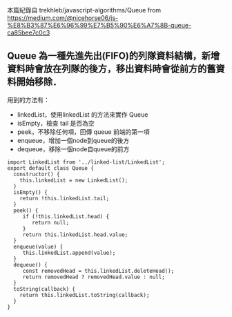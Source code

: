 本篇紀錄自 trekhleb/javascript-algorithms/Queue
from https://medium.com/@nicehorse06/js-%E8%B3%87%E6%96%99%E7%B5%90%E6%A7%8B-queue-ca85bee7c0c3

## Queue 為一種先進先出(FIFO)的列隊資料結構，新增資料時會放在列隊的後方，移出資料時會從前方的舊資料開始移除．

用到的方法有：
* linkedList，使用linkedList 的方法來實作 Queue
* isEmpty，檢查 tail 是否為空
* peek，不移除任何項，回傳 queue 前端的第一項
* enqueue，增加一個node到queue的後方
* dequeue，移除一個node自queue的前方

```
import LinkedList from '../linked-list/LinkedList';
export default class Queue {
  constructor() {
    this.linkedList = new LinkedList();
  }
  isEmpty() {
    return !this.linkedList.tail;
  }
  peek() {
     if (!this.linkedList.head) {
        return null;
     }
     return this.linkedList.head.value;
  }
  enqueue(value) {
     this.linkedList.append(value);
  }
  dequeue() {
     const removedHead = this.linkedList.deleteHead();
     return removedHead ? removedHead.value : null;
  }
  toString(callback) {
    return this.linkedList.toString(callback);
  }
}
```